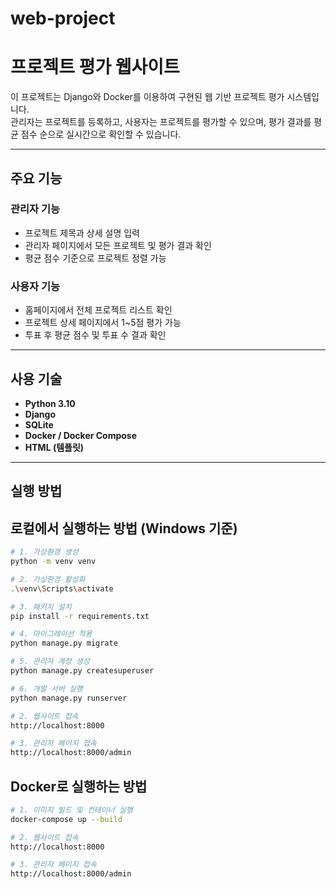 # web-project
# 프로젝트 평가 웹사이트

이 프로젝트는 Django와 Docker를 이용하여 구현된 웹 기반 프로젝트 평가 시스템입니다.  
관리자는 프로젝트를 등록하고, 사용자는 프로젝트를 평가할 수 있으며, 평가 결과를 평균 점수 순으로 실시간으로 확인할 수 있습니다.

---

## 주요 기능

### 관리자 기능
- 프로젝트 제목과 상세 설명 입력
- 관리자 페이지에서 모든 프로젝트 및 평가 결과 확인
- 평균 점수 기준으로 프로젝트 정렬 가능

### 사용자 기능
- 홈페이지에서 전체 프로젝트 리스트 확인
- 프로젝트 상세 페이지에서 1~5점 평가 가능
- 투표 후 평균 점수 및 투표 수 결과 확인

---

##  사용 기술

- **Python 3.10**
- **Django**
- **SQLite**
- **Docker / Docker Compose**
- **HTML (템플릿)**

---

## 실행 방법

## 로컬에서 실행하는 방법 (Windows 기준)

```bash
# 1. 가상환경 생성
python -m venv venv

# 2. 가상환경 활성화
.\venv\Scripts\activate

# 3. 패키지 설치
pip install -r requirements.txt

# 4. 마이그레이션 적용
python manage.py migrate

# 5. 관리자 계정 생성
python manage.py createsuperuser

# 6. 개발 서버 실행
python manage.py runserver

# 2. 웹사이트 접속
http://localhost:8000

# 3. 관리자 페이지 접속
http://localhost:8000/admin
```

## Docker로 실행하는 방법

```bash
# 1. 이미지 빌드 및 컨테이너 실행
docker-compose up --build

# 2. 웹사이트 접속
http://localhost:8000

# 3. 관리자 페이지 접속
http://localhost:8000/admin
```
